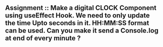 ## Assignment :: Make a digital CLOCK Component using useEffect Hook. We need to only update the time Upto seconds in it. HH:MM:SS format can be used. Can you make it send a Console.log at end of every minute ?
